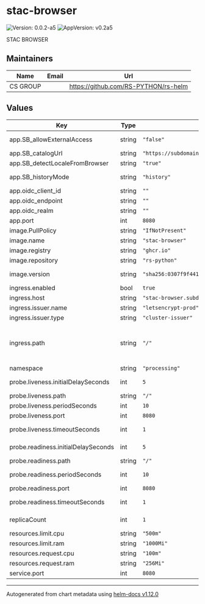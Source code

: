 # stac-browser

![Version: 0.0.2-a5](https://img.shields.io/badge/Version-0.0.2--a5-informational?style=flat-square) ![AppVersion: v0.2a5](https://img.shields.io/badge/AppVersion-v0.2a5-informational?style=flat-square)

STAC BROWSER

## Maintainers

| Name | Email | Url |
| ---- | ------ | --- |
| CS GROUP |  | <https://github.com/RS-PYTHON/rs-helm> |

## Values

| Key | Type | Default | Description |
|-----|------|---------|-------------|
| app.SB_allowExternalAccess | string | `"false"` | Allows or disallows loading and browsing external STAC data |
| app.SB_catalogUrl | string | `"https://subdomain.example.com/catalog/"` | URL of the STAC catalog |
| app.SB_detectLocaleFromBrowser | string | `"true"` | Detect locale from user |
| app.SB_historyMode | string | `"history"` | Allows search engines to better crawl STAC Browser |
| app.oidc_client_id | string | `""` | OIDC Public Client ID |
| app.oidc_endpoint | string | `""` | OIDC End Point |
| app.oidc_realm | string | `""` | OIDC Realm |
| app.port | int | `8080` | Port for the application |
| image.PullPolicy | string | `"IfNotPresent"` | Image pull policy |
| image.name | string | `"stac-browser"` | Image name |
| image.registry | string | `"ghcr.io"` | Image registry |
| image.repository | string | `"rs-python"` | Image repository |
| image.version | string | `"sha256:0307f9f4413db9a5550b046b28603efd5dac79303579bc52885a2f187ce8393e"` | Image version, can be a tag or a digest |
| ingress.enabled | bool | `true` | Enabled/Disable ingress |
| ingress.host | string | `"stac-browser.subdomain.example.com"` | Ingress host name. |
| ingress.issuer.name | string | `"letsencrypt-prod"` | Ingress Issuer name |
| ingress.issuer.type | string | `"cluster-issuer"` | Ingress Issuer type |
| ingress.path | string | `"/"` | Ingress path for the application Note that because of bug https://github.com/radiantearth/stac-browser/issues/479 the path is forced to / |
| namespace | string | `"processing"` | Namespace for the deployment |
| probe.liveness.initialDelaySeconds | int | `5` | InitialDelaySeconds for the liveness probe |
| probe.liveness.path | string | `"/"` | Path for the liveness probe |
| probe.liveness.periodSeconds | int | `10` | periodSeconds for the liveness probe |
| probe.liveness.port | int | `8080` | Port for the liveness probe |
| probe.liveness.timeoutSeconds | int | `1` | timeoutSeconds for the liveness probe |
| probe.readiness.initialDelaySeconds | int | `5` | InitialDelaySeconds for the readiness probe |
| probe.readiness.path | string | `"/"` | Path for the readiness probe |
| probe.readiness.periodSeconds | int | `10` | periodSeconds for the readiness probe |
| probe.readiness.port | int | `8080` | Port for the readiness probe |
| probe.readiness.timeoutSeconds | int | `1` | timeoutSeconds for the readiness probe |
| replicaCount | int | `1` | Number of replicas for the deployment |
| resources.limit.cpu | string | `"500m"` | Pod CPU limit |
| resources.limit.ram | string | `"1000Mi"` | Pod memory limit |
| resources.request.cpu | string | `"100m"` | Pod CPU request |
| resources.request.ram | string | `"256Mi"` | Pod memory request |
| service.port | int | `8080` | Port for the service |

----------------------------------------------
Autogenerated from chart metadata using [helm-docs v1.12.0](https://github.com/norwoodj/helm-docs/releases/v1.12.0)
